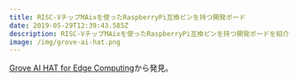 ```yaml
---
title: RISC-VチップMAixを使ったRaspberryPi互換ピンを持つ開発ボード
date: 2019-05-29T12:39:43.585Z
description: RISC-VチップMAixを使ったRaspberryPi互換ピンを持つ開発ボードを紹介します。
image: /img/grove-ai-hat.png
---
```

[Grove AI HAT for Edge Computing](https://www.seeedstudio.com/Grove-AI-HAT-for-Edge-Computing-p-4026.html)から発見。
